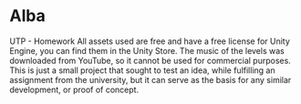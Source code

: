 # Alba
UTP - Homework
All assets used are free and have a free license for Unity Engine, you can find them in the Unity Store.
The music of the levels was downloaded from YouTube, so it cannot be used for commercial purposes.
This is just a small project that sought to test an idea, while fulfilling an assignment from the university, but it can serve as the basis for any similar development, or proof of concept.
